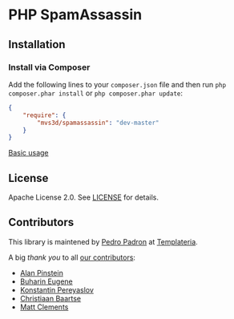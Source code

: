 PHP SpamAssassin
=====
## Installation

### Install via Composer

Add the following lines to your `composer.json` file and then run `php composer.phar install` or `php composer.phar update`:

```json
{
    "require": {
        "mvs3d/spamassassin": "dev-master"
    }
}
```

[Basic usage](docs/index.mkd)

## License

Apache License 2.0. See [LICENSE](LICENSE) for details.

## Contributors

This library is maintened by [Pedro Padron](https://github.com/ppadron) at [Templateria](https://templateria.com).

A big *thank you* to all [our contributors](https://github.com/templateria/php-spamassassin/graphs/contributors):

* [Alan Pinstein](https://github.com/apinstein)
* [Buharin Eugene](https://github.com/webeith)
* [Konstantin Pereyaslov](https://github.com/perk11)
* [Christiaan Baartse](https://github.com/christiaan)
* [Matt Clements](https://github.com/mattclements)

